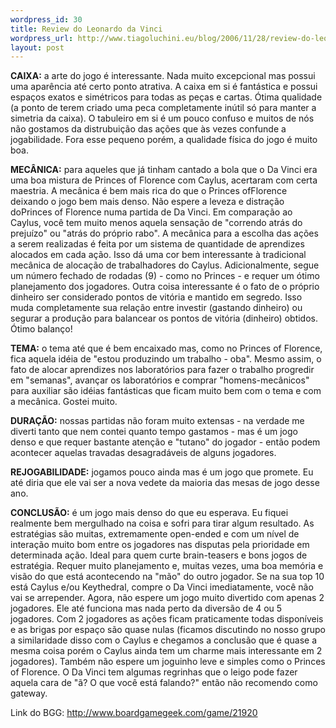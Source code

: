 ```yaml
--- 
wordpress_id: 30
title: Review do Leonardo da Vinci
wordpress_url: http://www.tiagoluchini.eu/blog/2006/11/28/review-do-leonardo-da-vinci/
layout: post
---
```

**CAIXA:** a arte do jogo é interessante.  Nada muito excepcional mas possui uma aparência até certo ponto atrativa. A  caixa em si é fantástica e possui espaços exatos e simétricos para todas as  peças e cartas. Ótima qualidade (a ponto de terem criado uma peca  completamente inútil só para manter a simetria da caixa). O tabuleiro em si é  um pouco confuso e muitos de nós não gostamos da distrubuição das ações que  às vezes confunde a jogabilidade. Fora esse pequeno porém, a qualidade física  do jogo é muito boa.

**MECÂNICA:** para aqueles que já tinham cantado a bola  que o Da Vinci era uma boa mistura de Princes of Florence com Caylus, acertaram com certa maestria. A mecânica é bem mais  rica do que o Princes ofFlorence deixando o jogo bem mais denso. Não espere  a leveza e distração doPrinces of Florence numa partida de Da Vinci. Em  comparação ao Caylus, você tem muito menos aquela sensação de "correndo atrás  do prejuízo" ou "atrás do próprio rabo". A mecânica para a escolha das ações  a serem realizadas é feita por um sistema de quantidade de aprendizes  alocados em cada ação. Isso dá uma cor bem interessante à tradicional  mecânica de alocação de trabalhadores do Caylus. Adicionalmente, segue um  número fechado de rodadas (9) - como no Princes - e requer um ótimo  planejamento dos jogadores. Outra coisa interessante é o fato de o próprio  dinheiro ser considerado pontos de vitória e mantido em segredo. Isso muda  completamente sua relação entre investir (gastando dinheiro) ou segurar a  produção para balancear os pontos de vitória (dinheiro) obtidos. Ótimo  balanço!

**TEMA:** o tema até que é bem encaixado mas, como no Princes of  Florence, fica aquela idéia de "estou produzindo um trabalho - oba". Mesmo  assim, o fato de alocar aprendizes nos laboratórios para fazer o trabalho  progredir em
"semanas", avançar os laboratórios e comprar "homens-mecânicos"  para auxiliar são idéias fantásticas que ficam muito bem com o tema e com  a mecânica. Gostei muito.

**DURAÇÃO:** nossas partidas não foram muito  extensas - na verdade me diverti tanto que nem contei quanto tempo gastamos -  mas é um jogo denso e que requer bastante atenção e "tutano" do jogador - então podem acontecer
aquelas travadas desagradáveis de alguns  jogadores.

**REJOGABILIDADE:** jogamos pouco ainda mas é um jogo que promete.  Eu até diria que ele vai ser a nova vedete da maioria das mesas de jogo desse  ano.

**CONCLUSÃO:** é um jogo mais denso  do que eu esperava. Eu fiquei realmente bem mergulhado na coisa e sofri para  tirar algum resultado. As estratégias são muitas, extremamente open-ended e  com um nível de interação muito bom entre
os jogadores nas disputas pela  prioridade em determinada ação. Ideal para quem curte brain-teasers e bons  jogos de estratégia. Requer muito planejamento e, muitas vezes, uma boa  memória e visão do que está acontecendo na "mão" do outro jogador. Se na sua  top 10 está Caylus e/ou Keythedral, compre o Da Vinci imediatamente, você não  vai se arrepender. Agora, não espere um jogo muito divertido com apenas 2  jogadores. Ele até funciona mas nada perto da diversão de 4 ou 5 jogadores.  Com 2 jogadores as ações ficam praticamente todas disponíveis e as brigas por  espaço são quase nulas (ficamos discutindo no nosso grupo a similaridade  disso com o Caylus e chegamos a conclusão que é quase a mesma coisa porém o  Caylus ainda tem um charme mais interessante em 2 jogadores). Também não  espere um joguinho leve e simples como o Princes of Florence. O Da Vinci tem  algumas regrinhas que o leigo pode fazer aquela cara de "ã? O que você está  falando?" então não recomendo como gateway.

Link do BGG: <http://www.boardgamegeek.com/game/21920>

